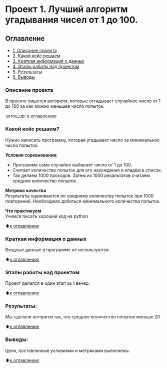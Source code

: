 # Проект 1. Лучший алгоритм угадывания чисел от 1 до 100.

## Оглавление

* [1. Описание проекта](https://github.com/orgail/URFU/tree/master/project_3/README.md#Описание-проекта)
* [2. Какой кейс решаем](https://github.com/orgail/URFU/tree/master/project_3/README.md#Какой-кейс-решаем)
* [3. Краткая информация о данных](https://github.com/orgail/URFU/tree/master/project_3/README.md#Краткая-информация-о-данных)
* [4. Этапы работы над проектом](https://github.com/orgail/URFU/tree/master/project_3/README.md#Этапы-работы-над-проектом)
* [5. Результаты](https://github.com/orgail/URFU/tree/master/project_3/README.md#Результаты)
* [6. Выводы](https://github.com/orgail/URFU/tree/master/project_3/README.md#Выводы)


### Описание проекта
В проекте пишется алгоритм, которые отгадывает случайное число от 1 до 100 за как можно меньшее число попыток.

:arrou_up: [к оглавлению](https://github.com/orgail/URFU/tree/master/project_3/README.md#Оглавление)


### Какой кейс решаем?    
Нужно написать программу, которая угадывает число за минимальное число попыток.

**Условия соревнования:**  
- Программа сама случайно выбирает число от 1 до 100. 
- Считает количество попыток для его нахождения и кладём в список. 
- Так делаем 1000 проходов. Затем из 1000 резальтатов считаем среднее количество попыток.

**Метрика качества**     
Результаты оцениваются по среднему количеству попыток при 1000 повторений. Необходимо добиться минимального количества попыток.

**Что практикуем**     
Учимся писать хороший код на python

:arrow_up:[к оглавлению](https://github.com/orgail/URFU/tree/master/project_3/README.md#Оглавление)


### Краткая информация о данных
Входные данные в программе не используются
  
:arrow_up:[к оглавлению](https://github.com/orgail/URFU/tree/master/project_3/README.md#Оглавление)


### Этапы работы над проектом
Проект делался в один этап за 1 вечер.

:arrow_up:[к оглавлению](https://github.com/orgail/URFU/tree/master/project_3/README.md#Оглавление)


### Результаты: 
Мы сделали алгоритм так, что среднее количество попыток меньше 20

:arrow_up:[к оглавлению](https://github.com/orgail/URFU/tree/master/project_3/README.md#Оглавление)


### Выводы:  
Цели, поставленные условиями и метриками выполнены. 

:arrow_up:[к оглавлению](https://github.com/orgail/URFU/tree/master/project_3/README.md#Оглавление)
